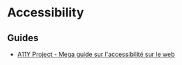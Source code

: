 # Accessibility

## Guides
- [A11Y Project - Mega guide sur l'accessibilité sur le web](http://a11yproject.com/)
